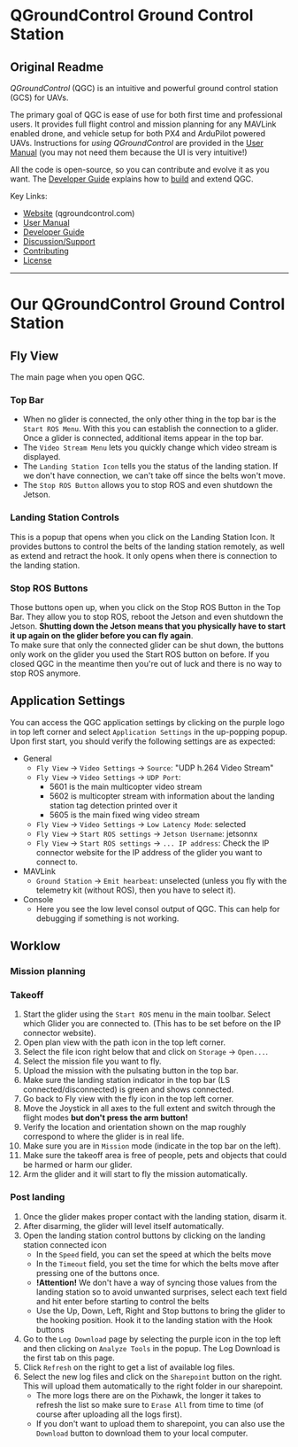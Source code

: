 # QGroundControl Ground Control Station

## Original Readme
*QGroundControl* (QGC) is an intuitive and powerful ground control station (GCS) for UAVs.

The primary goal of QGC is ease of use for both first time and professional users.
It provides full flight control and mission planning for any MAVLink enabled drone, and vehicle setup for both PX4 and ArduPilot powered UAVs. Instructions for *using QGroundControl* are provided in the [User Manual](https://docs.qgroundcontrol.com/en/) (you may not need them because the UI is very intuitive!)

All the code is open-source, so you can contribute and evolve it as you want.
The [Developer Guide](https://dev.qgroundcontrol.com/en/) explains how to [build](https://dev.qgroundcontrol.com/en/getting_started/) and extend QGC.


Key Links:
* [Website](http://qgroundcontrol.com) (qgroundcontrol.com)
* [User Manual](https://docs.qgroundcontrol.com/en/)
* [Developer Guide](https://dev.qgroundcontrol.com/en/)
* [Discussion/Support](https://docs.qgroundcontrol.com/en/Support/Support.html)
* [Contributing](https://dev.qgroundcontrol.com/en/contribute/)
* [License](https://github.com/mavlink/qgroundcontrol/blob/master/COPYING.md)
---


# __Our__ QGroundControl Ground Control Station
## Fly View
The main page when you open QGC.
### Top Bar
* When no glider is connected, the only other thing in the top bar is the `Start
ROS Menu`. With this you can establish the connection to a glider. Once a glider
is connected, additional items appear in the top bar.
* The `Video Stream Menu` lets you quickly change which video stream is
displayed.
* The `Landing Station Icon` tells you the status of the landing station. If we don't have connection, we can't take off since the belts won't
move.
* The `Stop ROS Button` allows you to stop ROS and even shutdown the Jetson.
### Landing Station Controls
This is a popup that opens when you click on the Landing Station Icon. It
provides buttons to control the belts of the landing station remotely, as well
as extend and retract the hook. It only opens when there is connection to the
landing station.
### Stop ROS Buttons
Those buttons open up, when you click on the Stop ROS Button in the Top Bar.
They allow you to stop ROS, reboot the Jetson and even shutdown the Jetson.
__Shutting down the Jetson means that you physically have to start it up again
on the glider before you can fly again__.  
To make sure that only the connected glider can be shut down, the buttons only
work on the glider you used the Start ROS button on before. If you closed QGC in
the meantime then you're out of luck and there is no way to stop ROS anymore.

## Application Settings
You can access the QGC application settings by clicking on the purple logo in
top left corner and select `Application Settings` in the up-popping popup. Upon
first start, you should verify the following settings are as expected:
* General
   * `Fly View` -> `Video Settings` -> `Source`: "UDP h.264 Video Stream"
   * `Fly View` -> `Video Settings` -> `UDP Port`:
      * 5601 is the main multicopter video stream
      * 5602 is multicopter stream with information about the landing station
      tag detection printed over it
      * 5605 is the main fixed wing video stream
   * `Fly View` -> `Video Settings` -> `Low Latency Mode`: selected
   * `Fly View` -> `Start ROS settings` -> `Jetson Username`: jetsonnx
   * `Fly View` -> `Start ROS settings` -> `... IP address`: Check the IP
   connector website for the IP address of the glider you want to connect to.
* MAVLink
   * `Ground Station` -> `Emit hearbeat`: unselected (unless you fly with the
   telemetry kit (without ROS), then you have to select it).
* Console
   * Here you see the low level consol output of QGC. This can help for
   debugging if something is not working.
## Worklow
### Mission planning
<!-- TODO: Add information what to look out for when planning a mission -->
### Takeoff
1. Start the glider using the `Start ROS` menu in the main toolbar. Select which
Glider you are connected to. (This has to be set before on the IP connector
website).
2. Open plan view with the path icon in the top left corner.
3. Select the file icon right below that and click on `Storage` -> `Open...`.
4. Select the mission file you want to fly.
5. Upload the mission with the pulsating button in the top bar.
6. Make sure the landing station indicator in the top bar (LS
connected/disconnected) is green and shows connected.
7. Go back to Fly view with the fly icon in the top left corner.
8. Move the Joystick in all axes to the full extent and switch through the
flight modes __but don't press the arm button!__
9. Verify the location and orientation shown on the map roughly correspond to
where the glider is in real life.
10. Make sure you are in `Mission` mode (indicate in the top bar on the left).
11. Make sure the takeoff area is free of people, pets and objects that could be
harmed or harm our glider.
12. Arm the glider and it will start to fly the mission automatically.
### Post landing
1. Once the glider makes proper contact with the landing station, disarm it.
2. After disarming, the glider will level itself automatically.
3. Open the landing station control buttons by clicking on the landing station 
connected icon
   * In the `Speed` field, you can set the speed at which the belts move
   * In the `Timeout` field, you set the time for which the belts move after
   pressing one of the buttons once.
   * __!Attention!__ We don't have a way of syncing those values from the
   landing station so to avoid unwanted surprises, select each text field and
   hit enter before starting to control the belts
   * Use the Up, Down, Left, Right and Stop buttons to bring the glider to the
   hooking position. Hook it to the landing station with the Hook buttons
4. Go to the `Log Download` page by selecting the purple icon in the top left
and then clicking on `Analyze Tools` in the popup. The Log Download is the first
tab on this page.
5. Click `Refresh` on the right to get a list of available log files.
6. Select the new log files and click on the `Sharepoint` button on the right.
This will upload them automatically to the right folder in our sharepoint.
   * The more logs there are on the Pixhawk, the longer it takes to refresh
   the list so make sure to `Erase All` from time to time (of course after
   uploading all the logs first).
   * If you don't want to upload them to sharepoint, you can also use the
   `Download` button to download them to your local computer. 
